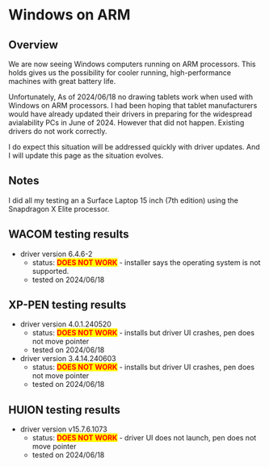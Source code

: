 # Windows on ARM



## Overview

We are now seeing Windows computers running on ARM processors. This holds gives us the possibility for cooler running, high-performance machines with great battery life.

Unfortunately, As of 2024/06/18 no drawing tablets work when used with Windows on ARM processors. I had been hoping that tablet manufacturers would have already updated their drivers in preparing for the widespread avialability PCs in June of 2024. However that did not happen. Existing drivers do not work correctly.

I do expect this situation will be addressed quickly with driver updates. And I will update this page as the situation evolves.

## Notes

I did all my testing an a Surface Laptop 15 inch (7th edition) using the Snapdragon X Elite processor.&#x20;

## WACOM testing results

* driver version 6.4.6-2&#x20;
  * status: <mark style="color:red;">**DOES NOT WORK**</mark> - installer says the operating system is not supported.
  * tested on 2024/06/18

## XP-PEN testing results

* driver version 4.0.1.240520&#x20;
  * status: <mark style="color:red;">**DOES NOT WORK**</mark> - installs but driver UI crashes, pen does not move pointer
  * tested on 2024/06/18&#x20;
* driver version 3.4.14.240603&#x20;
  * status: <mark style="color:red;">**DOES NOT WORK**</mark> - installs but driver UI crashes, pen does not move pointer
  * tested on 2024/06/18

## HUION testing results

* driver version v15.7.6.1073&#x20;
  * status: <mark style="color:red;">**DOES NOT WORK**</mark> - driver UI does not launch, pen does not move pointer
  * tested on 2024/06/18

&#x20;
